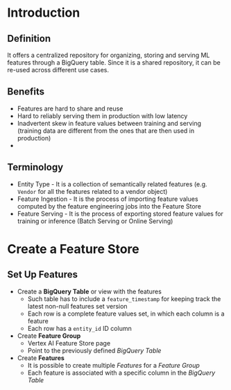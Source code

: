 # Introduction
## Definition
It offers a centralized repository for organizing, storing and serving ML features through a BigQuery table. 
Since it is a shared repository, it can be re-used across different use cases.

## Benefits
- Features are hard to share and reuse
- Hard to reliably serving them in production with low latency
- Inadvertent skew in feature values between training and serving (training data are different from the ones 
that are then used in production)
- 
## Terminology
- Entity Type - It is a collection of semantically related features (e.g. `Vendor` for all the features related
to a vendor object)
- Feature Ingestion - It is the process of importing feature values computed by the feature engineering jobs into the
Feature Store
- Feature Serving - It is the process of exporting stored feature values for training or inference (Batch Serving or Online Serving)

# Create a Feature Store
## Set Up Features
- Create a **BigQuery Table** or view with the features
  - Such table has to include a `feature_timestamp` for keeping track the latest non-null features set version
  - Each row is a complete feature values set, in which each column is a feature
  - Each row has a `entity_id` ID column
- Create **Feature Group** 
  - Vertex AI Feature Store page 
  - Point to the previously defined *BigQuery Table*
- Create **Features**
  - It is possible to create multiple *Features* for a *Feature Group*
  - Each feature is associated with a specific column in the *BigQuery Table*